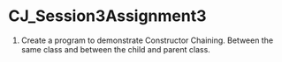 # CJ_Session3Assignment3

1. Create a program to demonstrate Constructor Chaining. Between the same class and between the child and parent class.
